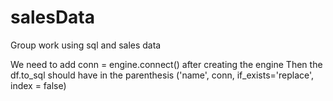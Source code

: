 # salesData
Group work using sql and sales data

We need to add conn = engine.connect() after creating the engine
Then the df.to_sql should have in the parenthesis ('name', conn, if_exists='replace', index = false)
